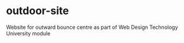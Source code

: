 # outdoor-site
Website for outward bounce centre as part of Web Design Technology University module
